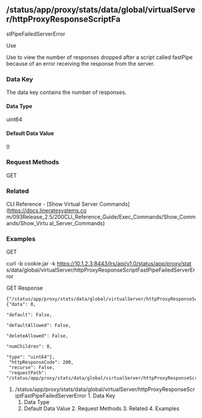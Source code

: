 ## /status/app/proxy/stats/data/global/virtualServer/httpProxyResponseScriptFa
stPipeFailedServerError

Use

Use to view the number of responses dropped after a script called fastPipe
because of an error receiving the response from the server.

### Data Key

The data key contains the number of responses.

#### Data Type

uint64

#### Default Data Value

0

### Request Methods

GET

### Related

CLI Reference - [Show Virtual Server Commands](https://docs.lineratesystems.co
m/093Release_2.5/200CLI_Reference_Guide/Exec_Commands/Show_Commands/Show_Virtu
al_Server_Commands)

### Examples

GET

curl -b cookie.jar -k https://10.1.2.3:8443/lrs/api/v1.0/status/app/proxy/stat
s/data/global/virtualServer/httpProxyResponseScriptFastPipeFailedServerError

GET Response

    
    {"/status/app/proxy/stats/data/global/virtualServer/httpProxyResponseScriptFastPipeFailedServerError": {"data": 0,
                                                                                                             "default": False,
                                                                                                             "defaultAllowed": False,
                                                                                                             "deleteAllowed": False,
                                                                                                             "numChildren": 0,
                                                                                                             "type": "uint64"},
     "httpResponseCode": 200,
     "recurse": False,
     "requestPath": "/status/app/proxy/stats/data/global/virtualServer/httpProxyResponseScriptFastPipeFailedServerError"}
    

  1. /status/app/proxy/stats/data/global/virtualServer/httpProxyResponseScriptFastPipeFailedServerError
    1. Data Key
      1. Data Type
      2. Default Data Value
    2. Request Methods
    3. Related
    4. Examples

